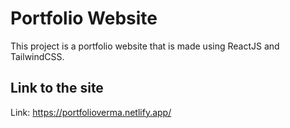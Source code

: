 # Portfolio Website

This project is a portfolio website that is made using ReactJS and TailwindCSS.

## Link to the site

Link: https://portfolioverma.netlify.app/
